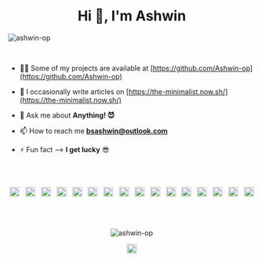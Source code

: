 <h1 align="center">Hi 👋, I'm Ashwin</h1>

<p align="left">
<img src="https://komarev.com/ghpvc/?username=ashwin-op" alt="ashwin-op" />
</p>

<br>

- 👨‍💻 Some of my projects are available at [https://github.com/Ashwin-op](https://github.com/Ashwin-op)

- 📝 I occasionally write articles on [https://the-minimalist.now.sh/](https://the-minimalist.now.sh/)

- 💬 Ask me about **Anything! 😈**

- 📫 How to reach me **bsashwin@outlook.com**

- ⚡ Fun fact --> **I get lucky** 😎

<br><br>

<p align="center">
<img src="https://konpa.github.io/devicon/devicon.git/icons/react/react-original-wordmark.svg" alt="react" width="20" height="20"/>&nbsp;&nbsp;
<img src="https://konpa.github.io/devicon/devicon.git/icons/angularjs/angularjs-original.svg" alt="angularjs" width="20" height="20"/>&nbsp;&nbsp;
<img src="https://konpa.github.io/devicon/devicon.git/icons/android/android-original-wordmark.svg" alt="android" width="20" height="20"/>&nbsp;&nbsp; <img src="https://konpa.github.io/devicon/devicon.git/icons/bootstrap/bootstrap-plain.svg" alt="bootstrap" width="20" height="20"/>&nbsp;&nbsp;
<img src="https://konpa.github.io/devicon/devicon.git/icons/c/c-original.svg" alt="c" width="20" height="20"/>&nbsp;&nbsp;
<img src="https://konpa.github.io/devicon/devicon.git/icons/cplusplus/cplusplus-original.svg" alt="cplusplus" width="20" height="20"/>&nbsp;&nbsp;
<img src="https://konpa.github.io/devicon/devicon.git/icons/css3/css3-original-wordmark.svg" alt="css3" width="20" height="20"/>&nbsp;&nbsp;
<img src="https://konpa.github.io/devicon/devicon.git/icons/html5/html5-original-wordmark.svg" alt="html5" width="20" height="20"/>&nbsp;&nbsp;
<img src="https://konpa.github.io/devicon/devicon.git/icons/java/java-original-wordmark.svg" alt="java" width="20" height="20"/>&nbsp;&nbsp;
<img src="https://konpa.github.io/devicon/devicon.git/icons/javascript/javascript-original.svg" alt="javascript" width="20" height="20"/>&nbsp;&nbsp;
<img src="https://konpa.github.io/devicon/devicon.git/icons/typescript/typescript-original.svg" alt="typescript" width="20" height="20"/>&nbsp;&nbsp;
<img src="https://konpa.github.io/devicon/devicon.git/icons/mongodb/mongodb-original-wordmark.svg" alt="mongodb" width="20" height="20"/>&nbsp;&nbsp;
<img src="https://konpa.github.io/devicon/devicon.git/icons/mysql/mysql-original-wordmark.svg" alt="mysql" width="20" height="20"/>&nbsp;&nbsp;
<img src="https://konpa.github.io/devicon/devicon.git/icons/sass/sass-original.svg" alt="sass" width="20" height="20"/>&nbsp;&nbsp;
<img src="https://konpa.github.io/devicon/devicon.git/icons/nodejs/nodejs-original-wordmark.svg" alt="nodejs" width="20" height="20"/>&nbsp;&nbsp;
<img src="https://konpa.github.io/devicon/devicon.git/icons/python/python-original-wordmark.svg" alt="python" width="20" height="20"/></p>

<br><br>

<p align="center">
<img src="https://github-readme-stats.vercel.app/api?username=ashwin-op&show_icons=true" alt="ashwin-op" />
</p>

<p align="center">
<a href="https://linkedin.com/in/bsashwin" target="blank">
<img align="center" src="https://cdn.jsdelivr.net/npm/simple-icons@3.0.1/icons/linkedin.svg" alt="bsashwin" height="20" width="20" />
</a>
</p>
